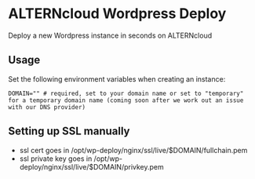 # ALTERNcloud Wordpress Deploy
Deploy a new Wordpress instance in seconds on ALTERNcloud

## Usage
Set the following environment variables when creating an instance:
```
DOMAIN="" # required, set to your domain name or set to "temporary" for a temporary domain name (coming soon after we work out an issue with our DNS provider)
```

## Setting up SSL manually
* ssl cert goes in /opt/wp-deploy/nginx/ssl/live/$DOMAIN/fullchain.pem
* ssl private key goes in /opt/wp-deploy/nginx/ssl/live/$DOMAIN/privkey.pem
